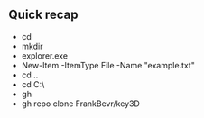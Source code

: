 ## Quick recap

- cd  
- mkdir  
- explorer.exe  
- New-Item -ItemType File -Name "example.txt"  
- cd ..  
- cd C:\  
- gh  
- gh repo clone FrankBevr/key3D
